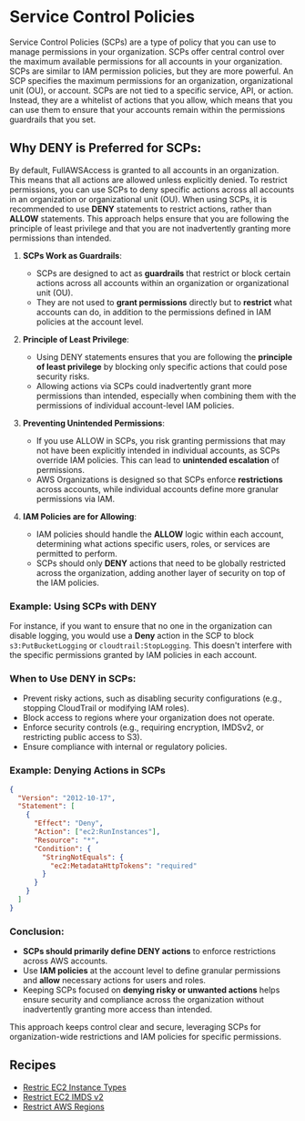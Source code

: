 # Service Control Policies

Service Control Policies (SCPs) are a type of policy that you can use to manage permissions in your organization. SCPs offer central control over the maximum available permissions for all accounts in your organization. SCPs are similar to IAM permission policies, but they are more powerful. An SCP specifies the maximum permissions for an organization, organizational unit (OU), or account. SCPs are not tied to a specific service, API, or action. Instead, they are a whitelist of actions that you allow, which means that you can use them to ensure that your accounts remain within the permissions guardrails that you set.

## Why DENY is Preferred for SCPs:

By default, FullAWSAccess is granted to all accounts in an organization. This means that all actions are allowed unless explicitly denied. To restrict permissions, you can use SCPs to deny specific actions across all accounts in an organization or organizational unit (OU). When using SCPs, it is recommended to use **DENY** statements to restrict actions, rather than **ALLOW** statements. This approach helps ensure that you are following the principle of least privilege and that you are not inadvertently granting more permissions than intended.

1. **SCPs Work as Guardrails**:

   - SCPs are designed to act as **guardrails** that restrict or block certain actions across all accounts within an organization or organizational unit (OU).
   - They are not used to **grant permissions** directly but to **restrict** what accounts can do, in addition to the permissions defined in IAM policies at the account level.

2. **Principle of Least Privilege**:

   - Using DENY statements ensures that you are following the **principle of least privilege** by blocking only specific actions that could pose security risks.
   - Allowing actions via SCPs could inadvertently grant more permissions than intended, especially when combining them with the permissions of individual account-level IAM policies.

3. **Preventing Unintended Permissions**:

   - If you use ALLOW in SCPs, you risk granting permissions that may not have been explicitly intended in individual accounts, as SCPs override IAM policies. This can lead to **unintended escalation** of permissions.
   - AWS Organizations is designed so that SCPs enforce **restrictions** across accounts, while individual accounts define more granular permissions via IAM.

4. **IAM Policies are for Allowing**:
   - IAM policies should handle the **ALLOW** logic within each account, determining what actions specific users, roles, or services are permitted to perform.
   - SCPs should only **DENY** actions that need to be globally restricted across the organization, adding another layer of security on top of the IAM policies.

### Example: Using SCPs with DENY

For instance, if you want to ensure that no one in the organization can disable logging, you would use a **Deny** action in the SCP to block `s3:PutBucketLogging` or `cloudtrail:StopLogging`. This doesn't interfere with the specific permissions granted by IAM policies in each account.

### When to Use DENY in SCPs:

- Prevent risky actions, such as disabling security configurations (e.g., stopping CloudTrail or modifying IAM roles).
- Block access to regions where your organization does not operate.
- Enforce security controls (e.g., requiring encryption, IMDSv2, or restricting public access to S3).
- Ensure compliance with internal or regulatory policies.

### Example: Denying Actions in SCPs

```json
{
  "Version": "2012-10-17",
  "Statement": [
    {
      "Effect": "Deny",
      "Action": ["ec2:RunInstances"],
      "Resource": "*",
      "Condition": {
        "StringNotEquals": {
          "ec2:MetadataHttpTokens": "required"
        }
      }
    }
  ]
}
```

### Conclusion:

- **SCPs should primarily define DENY actions** to enforce restrictions across AWS accounts.
- Use **IAM policies** at the account level to define granular permissions and **allow** necessary actions for users and roles.
- Keeping SCPs focused on **denying risky or unwanted actions** helps ensure security and compliance across the organization without inadvertently granting more access than intended.

This approach keeps control clear and secure, leveraging SCPs for organization-wide restrictions and IAM policies for specific permissions.

## Recipes

- [Restric EC2 Instance Types](recipes/restrict-ec2-instance-types.md)
- [Restrict EC2 IMDS v2](recipes/restrict-ec2-imds-v2.md)
- [Restrict AWS Regions](recipes/restrict-aws-regions.md)
